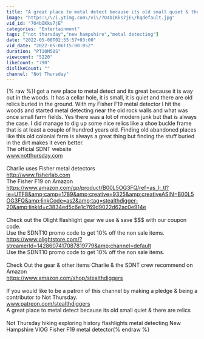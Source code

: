 ```yaml
---
title: "A great place to metal detect because its old small quiet & there are relics"
image: "https:\/\/i.ytimg.com\/vi\/7O4bIKks7jE\/hqdefault.jpg"
vid_id: "7O4bIKks7jE"
categories: "Entertainment"
tags: ["not thursday","new hampshire","metal detecting"]
date: "2022-05-08T02:55:57+03:00"
vid_date: "2022-05-06T15:00:05Z"
duration: "PT10M50S"
viewcount: "5220"
likeCount: "790"
dislikeCount: ""
channel: "Not Thursday"
---
```

{% raw %}I got a new place to metal detect and its great because it is way out in the woods. It has a cellar hole, it is small, it is quiet and there are old relics buried in the ground. With my Fisher F19 metal detector I hit the woods and started metal detecting near the old rock walls and what was once small farm fields. Yes there was a lot of modern junk but that is always the case. I did manage to dig up some nice relics like a shoe buckle frame that is at least a couple of hundred years old. Finding old abandoned places like this old colonial farm is always a great thing but finding the stuff buried in the dirt makes it even better.<br />The official SDNT website<br />www.notthursday.com<br /><br />Charlie uses Fisher metal detectors<br /><a rel="nofollow" target="blank" href="http://www.fisherlab.com">http://www.fisherlab.com</a><br />The Fisher F19 on Amazon<br /><a rel="nofollow" target="blank" href="https://www.amazon.com/gp/product/B00L5OG3FQ/ref=as_li_tl?ie=UTF8&amp;camp=1789&amp;creative=9325&amp;creativeASIN=B00L5OG3FQ&amp;linkCode=as2&amp;tag=stealthdigger-20&amp;linkId=c3834ed5c6e1c769d9022d62ac0e914e">https://www.amazon.com/gp/product/B00L5OG3FQ/ref=as_li_tl?ie=UTF8&amp;camp=1789&amp;creative=9325&amp;creativeASIN=B00L5OG3FQ&amp;linkCode=as2&amp;tag=stealthdigger-20&amp;linkId=c3834ed5c6e1c769d9022d62ac0e914e</a><br /><br />Check out the Olight flashlight gear we use &amp; save $$$ with our coupon code.<br />Use the SDNT10 promo code to get 10% off the non sale items. <a rel="nofollow" target="blank" href="https://www.olightstore.com/?streamerId=1428607417087819779&amp;channel=default">https://www.olightstore.com/?streamerId=1428607417087819779&amp;channel=default</a><br />Use the SDNT10 promo code to get 10% off the non sale items. <br /><br />Check Out the gear &amp; other items Charlie &amp; the SDNT crew recommend on Amazon<br /><a rel="nofollow" target="blank" href="https://www.amazon.com/shop/stealthdiggers">https://www.amazon.com/shop/stealthdiggers</a><br /><br />If you would like to be a patron of this channel by making a pledge &amp;  being a contributor to Not Thursday.<br />www.patreon.com/stealthdiggers<br />A great place to metal detect because its old small quiet &amp; there are relics<br /><br />Not Thursday hiking exploring history flashlights metal detecting New Hampshire VlOG Fisher F19 metal detector{% endraw %}
